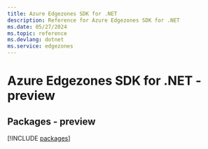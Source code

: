 ```yaml
---
title: Azure Edgezones SDK for .NET
description: Reference for Azure Edgezones SDK for .NET
ms.date: 05/27/2024
ms.topic: reference
ms.devlang: dotnet
ms.service: edgezones
---
```

# Azure Edgezones SDK for .NET - preview
## Packages - preview
[!INCLUDE [packages](edgezones-index.md)]